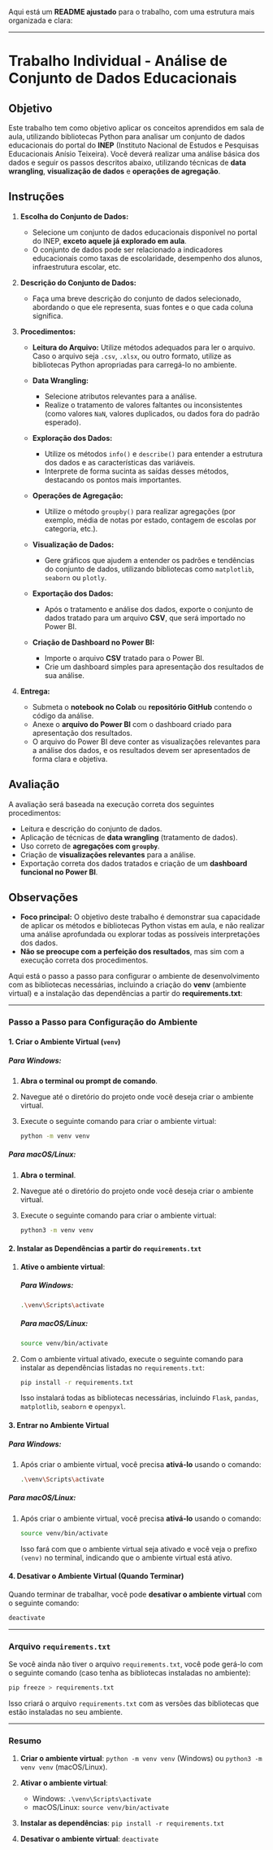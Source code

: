 Aqui está um **README ajustado** para o trabalho, com uma estrutura mais organizada e clara:

---

# Trabalho Individual - Análise de Conjunto de Dados Educacionais

## Objetivo

Este trabalho tem como objetivo aplicar os conceitos aprendidos em sala de aula, utilizando bibliotecas Python para analisar um conjunto de dados educacionais do portal do **INEP** (Instituto Nacional de Estudos e Pesquisas Educacionais Anísio Teixeira). Você deverá realizar uma análise básica dos dados e seguir os passos descritos abaixo, utilizando técnicas de **data wrangling**, **visualização de dados** e **operações de agregação**.

## Instruções

1. **Escolha do Conjunto de Dados:**

   * Selecione um conjunto de dados educacionais disponível no portal do INEP, **exceto aquele já explorado em aula**.
   * O conjunto de dados pode ser relacionado a indicadores educacionais como taxas de escolaridade, desempenho dos alunos, infraestrutura escolar, etc.

2. **Descrição do Conjunto de Dados:**

   * Faça uma breve descrição do conjunto de dados selecionado, abordando o que ele representa, suas fontes e o que cada coluna significa.

3. **Procedimentos:**

   * **Leitura do Arquivo:** Utilize métodos adequados para ler o arquivo. Caso o arquivo seja `.csv`, `.xlsx`, ou outro formato, utilize as bibliotecas Python apropriadas para carregá-lo no ambiente.

   * **Data Wrangling:**

     * Selecione atributos relevantes para a análise.
     * Realize o tratamento de valores faltantes ou inconsistentes (como valores `NaN`, valores duplicados, ou dados fora do padrão esperado).

   * **Exploração dos Dados:**

     * Utilize os métodos `info()` e `describe()` para entender a estrutura dos dados e as características das variáveis.
     * Interprete de forma sucinta as saídas desses métodos, destacando os pontos mais importantes.

   * **Operações de Agregação:**

     * Utilize o método `groupby()` para realizar agregações (por exemplo, média de notas por estado, contagem de escolas por categoria, etc.).

   * **Visualização de Dados:**

     * Gere gráficos que ajudem a entender os padrões e tendências do conjunto de dados, utilizando bibliotecas como `matplotlib`, `seaborn` ou `plotly`.

   * **Exportação dos Dados:**

     * Após o tratamento e análise dos dados, exporte o conjunto de dados tratado para um arquivo **CSV**, que será importado no Power BI.

   * **Criação de Dashboard no Power BI:**

     * Importe o arquivo **CSV** tratado para o Power BI.
     * Crie um dashboard simples para apresentação dos resultados de sua análise.

4. **Entrega:**

   * Submeta o **notebook no Colab** ou **repositório GitHub** contendo o código da análise.
   * Anexe o **arquivo do Power BI** com o dashboard criado para apresentação dos resultados.
   * O arquivo do Power BI deve conter as visualizações relevantes para a análise dos dados, e os resultados devem ser apresentados de forma clara e objetiva.

## Avaliação

A avaliação será baseada na execução correta dos seguintes procedimentos:

* Leitura e descrição do conjunto de dados.
* Aplicação de técnicas de **data wrangling** (tratamento de dados).
* Uso correto de **agregações com `groupby`**.
* Criação de **visualizações relevantes** para a análise.
* Exportação correta dos dados tratados e criação de um **dashboard funcional no Power BI**.

## Observações

* **Foco principal:** O objetivo deste trabalho é demonstrar sua capacidade de aplicar os métodos e bibliotecas Python vistas em aula, e não realizar uma análise aprofundada ou explorar todas as possíveis interpretações dos dados.
* **Não se preocupe com a perfeição dos resultados**, mas sim com a execução correta dos procedimentos.


Aqui está o passo a passo para configurar o ambiente de desenvolvimento com as bibliotecas necessárias, incluindo a criação do **venv** (ambiente virtual) e a instalação das dependências a partir do **requirements.txt**:

---

### Passo a Passo para Configuração do Ambiente

#### 1. Criar o Ambiente Virtual (`venv`)

##### Para Windows:

1. **Abra o terminal ou prompt de comando**.
2. Navegue até o diretório do projeto onde você deseja criar o ambiente virtual.
3. Execute o seguinte comando para criar o ambiente virtual:

   ```bash
   python -m venv venv
   ```

##### Para macOS/Linux:

1. **Abra o terminal**.
2. Navegue até o diretório do projeto onde você deseja criar o ambiente virtual.
3. Execute o seguinte comando para criar o ambiente virtual:

   ```bash
   python3 -m venv venv
   ```

#### 2. Instalar as Dependências a partir do `requirements.txt`

1. **Ative o ambiente virtual**:

   ##### Para Windows:

   ```bash
   .\venv\Scripts\activate
   ```

   ##### Para macOS/Linux:

   ```bash
   source venv/bin/activate
   ```

2. Com o ambiente virtual ativado, execute o seguinte comando para instalar as dependências listadas no `requirements.txt`:

   ```bash
   pip install -r requirements.txt
   ```

   Isso instalará todas as bibliotecas necessárias, incluindo `Flask`, `pandas`, `matplotlib`, `seaborn` e `openpyxl`.

#### 3. Entrar no Ambiente Virtual

##### Para Windows:

1. Após criar o ambiente virtual, você precisa **ativá-lo** usando o comando:

   ```bash
   .\venv\Scripts\activate
   ```

##### Para macOS/Linux:

1. Após criar o ambiente virtual, você precisa **ativá-lo** usando o comando:

   ```bash
   source venv/bin/activate
   ```

   Isso fará com que o ambiente virtual seja ativado e você veja o prefixo `(venv)` no terminal, indicando que o ambiente virtual está ativo.

#### 4. Desativar o Ambiente Virtual (Quando Terminar)

Quando terminar de trabalhar, você pode **desativar o ambiente virtual** com o seguinte comando:

```bash
deactivate
```

---

### Arquivo `requirements.txt`

Se você ainda não tiver o arquivo `requirements.txt`, você pode gerá-lo com o seguinte comando (caso tenha as bibliotecas instaladas no ambiente):

```bash
pip freeze > requirements.txt
```

Isso criará o arquivo `requirements.txt` com as versões das bibliotecas que estão instaladas no seu ambiente.

---

### Resumo

1. **Criar o ambiente virtual**: `python -m venv venv` (Windows) ou `python3 -m venv venv` (macOS/Linux).
2. **Ativar o ambiente virtual**:

   * Windows: `.\venv\Scripts\activate`
   * macOS/Linux: `source venv/bin/activate`
3. **Instalar as dependências**: `pip install -r requirements.txt`
4. **Desativar o ambiente virtual**: `deactivate`

